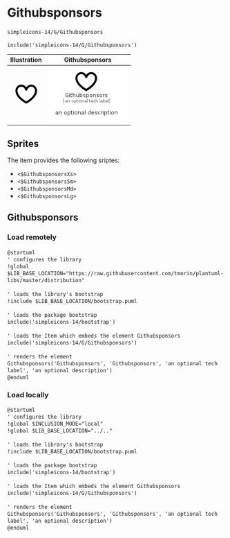 # Githubsponsors


```text
simpleicons-14/G/Githubsponsors
```

```text
include('simpleicons-14/G/Githubsponsors')
```



| Illustration | Githubsponsors |
| :---: | :---: |
| ![illustration for Illustration](../../simpleicons-14/G/Githubsponsors.png) | ![illustration for Githubsponsors](../../simpleicons-14/G/Githubsponsors.Local.png) |



## Sprites
The item provides the following sriptes:

- `<$GithubsponsorsXs>`
- `<$GithubsponsorsSm>`
- `<$GithubsponsorsMd>`
- `<$GithubsponsorsLg>`





## Githubsponsors

### Load remotely
```plantuml
@startuml
' configures the library
!global $LIB_BASE_LOCATION="https://raw.githubusercontent.com/tmorin/plantuml-libs/master/distribution"

' loads the library's bootstrap
!include $LIB_BASE_LOCATION/bootstrap.puml

' loads the package bootstrap
include('simpleicons-14/bootstrap')

' loads the Item which embeds the element Githubsponsors
include('simpleicons-14/G/Githubsponsors')

' renders the element
Githubsponsors('Githubsponsors', 'Githubsponsors', 'an optional tech label', 'an optional description')
@enduml
```

### Load locally
```plantuml
@startuml
' configures the library
!global $INCLUSION_MODE="local"
!global $LIB_BASE_LOCATION="../.."

' loads the library's bootstrap
!include $LIB_BASE_LOCATION/bootstrap.puml

' loads the package bootstrap
include('simpleicons-14/bootstrap')

' loads the Item which embeds the element Githubsponsors
include('simpleicons-14/G/Githubsponsors')

' renders the element
Githubsponsors('Githubsponsors', 'Githubsponsors', 'an optional tech label', 'an optional description')
@enduml
```

